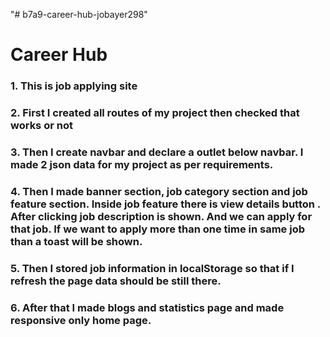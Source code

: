 "# b7a9-career-hub-jobayer298" 
# Career Hub
### 1. This is job applying site
### 2. First I created all routes of my project then checked that works or not
### 3. Then I create navbar and declare a outlet below navbar. I made 2 json data for my project as per requirements. 
### 4. Then I made banner section, job category section and job feature section. Inside job feature there is view details button . After clicking job description is shown. And we can apply for that job. If we want to apply more than one time in same job than a toast will be shown.
### 5. Then I stored job information in localStorage so that if I refresh the page data should be still there.
### 6. After that I made blogs and statistics page and made responsive only home page.
